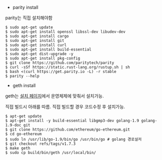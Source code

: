 * parity install

parity는 직접 설치해야함

```
$ sudo apt-get update
$ sudo apt-get install openssl libssl-dev libudev-dev
$ sudo apt-get install cargo
$ sudo apt-get install git
$ sudo apt-get install curl
$ sudo apt-get install build-essential
$ sudo apt-get dist-upgrade -y
$ sudo apt-get install pkg-config
$ git clone https://github.com/paritytech/parity
$ curl -sSf https://static.rust-lang.org/rustup.sh | sh
$ bash <(curl https://get.parity.io -L) -r stable
$ parity --help
```

* geth install

geth는 [설치 페이지](https://geth.ethereum.org/downloads/)에서 운영체제에 맞춰서 설치가능.

직접 빌드시 아래를 따름. 직접 빌드할 경우 코드수정 후 설치가능.

```
$ apt-get update
$ apt-get install -y build-essential libgmp3-dev golang-1.9 golang-1.9-doc git
$ git clone https://github.com/ethereum/go-ethereum.git
$ cd go-ethereum
$ sudo ln /usr/lib/go-1.9/bin/go /usr/bin/go # golang 경로설저
$ git checkout refs/tags/v1.7.3
$ make geth
$ sudo cp build/bin/geth /usr/local/bin/
```
